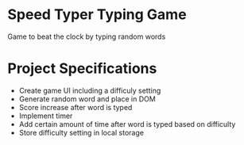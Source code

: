# Speed Typer Typing Game
Game to beat the clock by typing random words

# Project Specifications
* Create game UI including a difficuly setting
* Generate random word and place in DOM
* Score increase after word is typed
* Implement timer
* Add certain amount of time after word is typed based on difficulty
* Store difficulty setting in local storage
